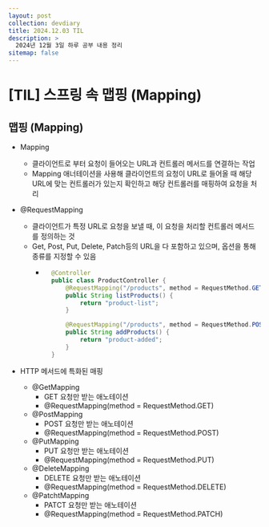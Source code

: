 ```yaml
---
layout: post
collection: devdiary
title: 2024.12.03 TIL
description: >
  2024년 12월 3일 하루 공부 내용 정리
sitemap: false
---
```


# [TIL] 스프링 속 맵핑 (Mapping)


## 맵핑 (Mapping)

- Mapping
    - 클라이언트로 부터 요청이 들어오는 URL과 컨트롤러 메서드를 연결하는 작업
    - Mapping 애너테이션을 사용해 클라이언트의 요청이 URL로 들어올 때 해당 URL에 맞는 컨트롤러가 있는지 확인하고 해당 컨트롤러를 매핑하여 요청을 처리

- @RequestMapping
    - 클라이언트가 특정 URL로 요청을 보낼 때, 이 요청을 처리할 컨트롤러 메서드를 정의하는 것
    - Get, Post, Put, Delete, Patch등의 URL을 다 포함하고 있으며, 옵션을 통해 종류를 지정할 수 있음
        - ```java
            @Controller
            public class ProductController {
                @RequestMapping("/products", method = RequestMethod.GET)
                public String listProducts() {
                    return "product-list";
                }

                @RequestMapping("/products", method = RequestMethod.POST)
                public String addProducts() {
                    return "product-added";
                }
            }
            ```

- HTTP 메서드에 특화된 매핑
    - @GetMapping
        - GET 요청만 받는 애노테이션
        - @RequestMapping(method = RequestMethod.GET)
    - @PostMapping
        - POST 요청만 받는 애노테이션
        - @RequestMapping(method = RequestMethod.POST)
    - @PutMapping
        - PUT 요청만 받는 애노테이션
        - @RequestMapping(method = RequestMethod.PUT)
    - @DeleteMapping
        - DELETE 요청만 받는 애노테이션
        - @RequestMapping(method = RequestMethod.DELETE)
    - @PatchtMapping
        - PATCT 요청만 받는 애노테이션
        - @RequestMapping(method = RequestMethod.PATCH)